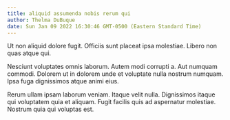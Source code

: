 ```yaml
---
title: aliquid assumenda nobis rerum qui
author: Thelma DuBuque
date: Sun Jan 09 2022 16:30:46 GMT-0500 (Eastern Standard Time)
---
```

Ut non aliquid dolore fugit. Officiis sunt placeat ipsa molestiae. Libero non quas atque qui.

 Nesciunt voluptates omnis laborum. Autem modi corrupti a. Aut numquam commodi. Dolorem ut in dolorem unde et voluptate nulla nostrum numquam. Ipsa fuga dignissimos atque animi eius.

 Rerum ullam ipsam laborum veniam. Itaque velit nulla. Dignissimos itaque qui voluptatem quia et aliquam. Fugit facilis quis ad aspernatur molestiae. Nostrum quia qui voluptas est.